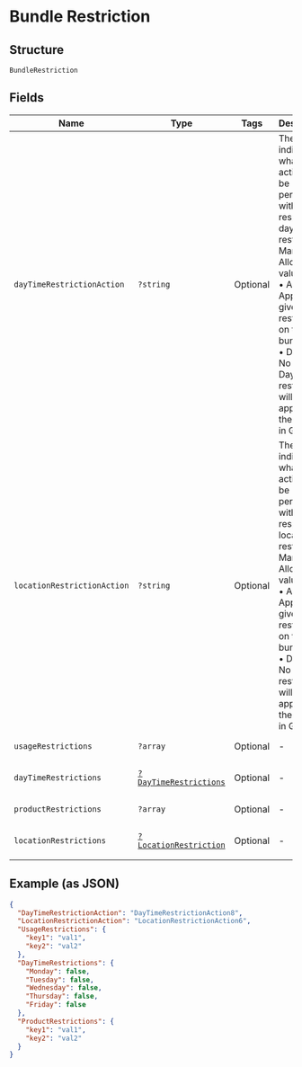 
# Bundle Restriction

## Structure

`BundleRestriction`

## Fields

| Name | Type | Tags | Description | Getter | Setter |
|  --- | --- | --- | --- | --- | --- |
| `dayTimeRestrictionAction` | `?string` | Optional | The value indicates what actions to be performed with respect to day time restriction.<br>Mandatory<br>Allowed values –<br>•    Add: Apply the given restriction on the bundle.<br>•    Default: No Day/Time restriction will be applied on the bundle in Gateway. | getDayTimeRestrictionAction(): ?string | setDayTimeRestrictionAction(?string dayTimeRestrictionAction): void |
| `locationRestrictionAction` | `?string` | Optional | The value indicates what actions to be performed with respect to location restriction.<br>Mandatory<br>Allowed values –<br>•    Add: Apply the given restriction on the bundle.<br>•    Default: No location restriction will be applied on the bundle in Gateway. | getLocationRestrictionAction(): ?string | setLocationRestrictionAction(?string locationRestrictionAction): void |
| `usageRestrictions` | `?array` | Optional | - | getUsageRestrictions(): ?array | setUsageRestrictions(?array usageRestrictions): void |
| `dayTimeRestrictions` | [`?DayTimeRestrictions`](../../doc/models/day-time-restrictions.md) | Optional | - | getDayTimeRestrictions(): ?DayTimeRestrictions | setDayTimeRestrictions(?DayTimeRestrictions dayTimeRestrictions): void |
| `productRestrictions` | `?array` | Optional | - | getProductRestrictions(): ?array | setProductRestrictions(?array productRestrictions): void |
| `locationRestrictions` | [`?LocationRestriction`](../../doc/models/location-restriction.md) | Optional | - | getLocationRestrictions(): ?LocationRestriction | setLocationRestrictions(?LocationRestriction locationRestrictions): void |

## Example (as JSON)

```json
{
  "DayTimeRestrictionAction": "DayTimeRestrictionAction8",
  "LocationRestrictionAction": "LocationRestrictionAction6",
  "UsageRestrictions": {
    "key1": "val1",
    "key2": "val2"
  },
  "DayTimeRestrictions": {
    "Monday": false,
    "Tuesday": false,
    "Wednesday": false,
    "Thursday": false,
    "Friday": false
  },
  "ProductRestrictions": {
    "key1": "val1",
    "key2": "val2"
  }
}
```


